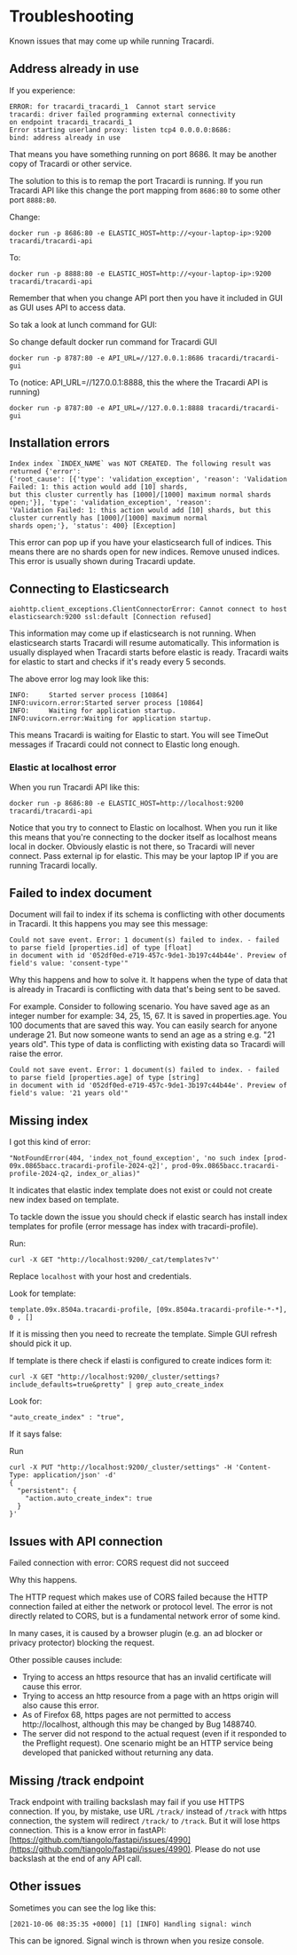 # Troubleshooting

Known issues that may come up while running Tracardi.

## Address already in use

If you experience:

```
ERROR: for tracardi_tracardi_1  Cannot start service 
tracardi: driver failed programming external connectivity 
on endpoint tracardi_tracardi_1 
Error starting userland proxy: listen tcp4 0.0.0.0:8686: 
bind: address already in use
``` 

That means you have something running on port 8686. It may be another copy of Tracardi or other service.

The solution to this is to remap the port Tracardi is running. If you run Tracardi API like this change the port mapping
from `8686:80` to some other port `8888:80`.

Change:

```
docker run -p 8686:80 -e ELASTIC_HOST=http://<your-laptop-ip>:9200 tracardi/tracardi-api
```

To:

```
docker run -p 8888:80 -e ELASTIC_HOST=http://<your-laptop-ip>:9200 tracardi/tracardi-api
```

Remember that when you change API port then you have it included in GUI as GUI uses API to access data.

So tak a look at lunch command for GUI:

So change default docker run command for Tracardi GUI

```
docker run -p 8787:80 -e API_URL=//127.0.0.1:8686 tracardi/tracardi-gui
```

To (notice: API_URL=//127.0.0.1:8888, this the where the Tracardi API is running)

```
docker run -p 8787:80 -e API_URL=//127.0.0.1:8888 tracardi/tracardi-gui
```

## Installation errors

```
Index index `INDEX_NAME` was NOT CREATED. The following result was returned {'error': 
{'root_cause': [{'type': 'validation_exception', 'reason': 'Validation Failed: 1: this action would add [10] shards, 
but this cluster currently has [1000]/[1000] maximum normal shards open;'}], 'type': 'validation_exception', 'reason': 
'Validation Failed: 1: this action would add [10] shards, but this cluster currently has [1000]/[1000] maximum normal 
shards open;'}, 'status': 400} [Exception]
```

This error can pop up if you have your elasticsearch full of indices. This means there are no shards open for new indices.
Remove unused indices. This error is usually shown during Tracardi update. 

## Connecting to Elasticsearch

```
aiohttp.client_exceptions.ClientConnectorError: Cannot connect to host elasticsearch:9200 ssl:default [Connection refused]
```

This information may come up if elasticsearch is not running. When elasticsearch starts Tracardi will resume
automatically. This information is usually displayed when Tracardi starts before elastic is ready. Tracardi waits for
elastic to start and checks if it's ready every 5 seconds.

The above error log may look like this:

```
INFO:     Started server process [10864]
INFO:uvicorn.error:Started server process [10864]
INFO:     Waiting for application startup.
INFO:uvicorn.error:Waiting for application startup.
```

This means Tracardi is waiting for Elastic to start. You will see TimeOut messages if Tracardi could not connect to
Elastic long enough.

### Elastic at localhost error

When you run Tracardi API like this:

```
docker run -p 8686:80 -e ELASTIC_HOST=http://localhost:9200 tracardi/tracardi-api
```

Notice that you try to connect to Elastic on localhost. When you run it like this means that you're connecting to the
docker itself as localhost means local in docker. Obviously elastic is not there, so Tracardi will never connect. Pass
external ip for elastic. This may be your laptop IP if you are running Tracardi locally.

## Failed to index document

Document will fail to index if its schema is conflicting with other documents in Tracardi. It this happens you may see
this message:

```
Could not save event. Error: 1 document(s) failed to index. - failed to parse field [properties.id] of type [float] 
in document with id '052df0ed-e719-457c-9de1-3b197c44b44e'. Preview of field's value: 'consent-type'"
```

Why this happens and how to solve it. It happens when the type of data that is already in Tracardi is conflicting with
data that's being sent to be saved.

For example. Consider to following scenario. You have saved age as an integer number for example: 34, 25, 15, 67. It is
saved in properties.age. You 100 documents that are saved this way. You can easily search for anyone underage 21. But
now someone wants to send an age as a string e.g. "21 years old". This type of data is conflicting with existing data so
Tracardi will raise the error.

```
Could not save event. Error: 1 document(s) failed to index. - failed to parse field [properties.age] of type [string] 
in document with id '052df0ed-e719-457c-9de1-3b197c44b44e'. Preview of field's value: '21 years old'"
```

## Missing index

I got this kind of error:

```
"NotFoundError(404, 'index_not_found_exception', 'no such index [prod-09x.0865bacc.tracardi-profile-2024-q2]', prod-09x.0865bacc.tracardi-profile-2024-q2, index_or_alias)"
```

It indicates that elastic index template does not exist or could not create new index based on template. 

To tackle down the issue you should check if elastic search has install index templates for profile (error message has index with tracardi-profile).

Run:
```
curl -X GET "http://localhost:9200/_cat/templates?v"'
```

Replace `localhost` with your host and credentials.

Look for template:

```
template.09x.8504a.tracardi-profile, [09x.8504a.tracardi-profile-*-*], 0 , []
```

If it is missing then you need to recreate the template. Simple GUI refresh should pick it up.

If template is there check if elasti is configured to create indices form it:

```
curl -X GET "http://localhost:9200/_cluster/settings?include_defaults=true&pretty" | grep auto_create_index 
```

Look for:

```
"auto_create_index" : "true",
```

If it says false:

Run

```
curl -X PUT "http://localhost:9200/_cluster/settings" -H 'Content-Type: application/json' -d'
{
  "persistent": {
    "action.auto_create_index": true
  }
}'
```


## Issues with API connection

Failed connection with error: CORS request did not succeed

Why this happens.

The HTTP request which makes use of CORS failed because the HTTP connection failed at either the network or protocol
level. The error is not directly related to CORS, but is a fundamental network error of some kind.

In many cases, it is caused by a browser plugin (e.g. an ad blocker or privacy protector) blocking the request.

Other possible causes include:

* Trying to access an https resource that has an invalid certificate will cause this error.
* Trying to access an http resource from a page with an https origin will also cause this error.
* As of Firefox 68, https pages are not permitted to access http://localhost, although this may be changed by Bug
  1488740.
* The server did not respond to the actual request (even if it responded to the Preflight request). One scenario might
  be an HTTP service being developed that panicked without returning any data.

## Missing /track endpoint

Track endpoint with trailing backslash may fail if you use HTTPS connection. If you, by mistake, use URL `/track/` instead of
`/track` with https connection, the system will redirect `/track/` to `/track`. But it will lose https connection. This is
a know error in fastAPI: [https://github.com/tiangolo/fastapi/issues/4990](https://github.com/tiangolo/fastapi/issues/4990).
Please do not use backslash at the end of any API call.

## Other issues

Sometimes you can see the log like this:

```
[2021-10-06 08:35:35 +0000] [1] [INFO] Handling signal: winch
```

This can be ignored. Signal winch is thrown when you resize console. 

